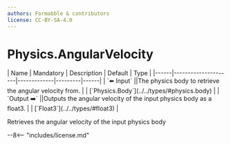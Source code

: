```yaml
---
authors: Formabble & contributors
license: CC-BY-SA-4.0
---
```



# Physics.AngularVelocity

<div class="sh-parameters" markdown="1">
| Name | Mandatory | Description | Default | Type |
|------|---------------------|-------------|---------|------|
| `⬅️ Input` ||The physics body to retrieve the angular velocity from. | | [`Physics.Body`](../../types/#physics.body) |
| `Output ➡️` ||Outputs the angular velocity of the input physics body as a float3. | | [`Float3`](../../types/#float3) |

</div>

Retrieves the angular velocity of the input physics body

--8<-- "includes/license.md"

